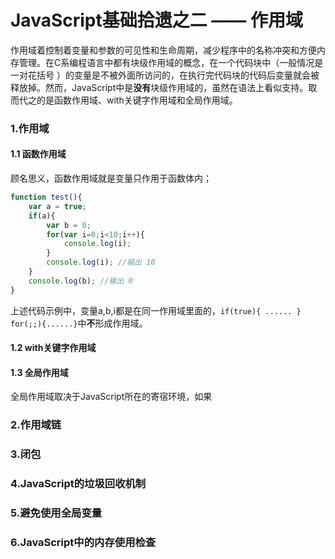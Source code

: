 # JavaScript基础拾遗之二 —— 作用域

​	作用域着控制着变量和参数的可见性和生命周期，减少程序中的名称冲突和方便内存管理。在C系编程语言中都有块级作用域的概念，在一个代码块中（一般情况是一对花括号 ）的变量是不被外面所访问的，在执行完代码块的代码后变量就会被释放掉。然而，JavaScript中是**没有**块级作用域的，虽然在语法上看似支持。取而代之的是函数作用域、with关键字作用域和全局作用域。

### 1.作用域

#### 1.1 函数作用域
顾名思义，函数作用域就是变量只作用于函数体内；
```javascript
function test(){
    var a = true;
    if(a){
        var b = 0;
        for(var i=0;i<10;i++){
            console.log(i);
        }
        console.log(i); //输出 10
    }
    console.log(b); //输出 0
}
```

上述代码示例中，变量a,b,i都是在同一作用域里面的，`if(true){ ...... }` `for(;;){......}`中**不**形成作用域。
#### 1.2 with关键字作用域

#### 1.3 全局作用域

全局作用域取决于JavaScript所在的寄宿环境，如果

### 2.作用域链



### 3.闭包



### 4.JavaScript的垃圾回收机制



### 5.避免使用全局变量



### 6.JavaScript中的内存使用检查

